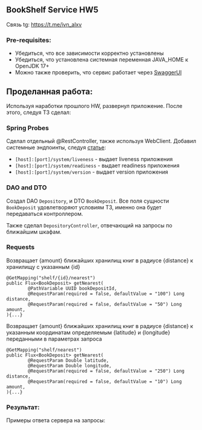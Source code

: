 ## BookShelf Service HW5
Связь tg: https://t.me/ivn_alxv

### Pre-requisites:
- Убедиться, что все зависимости корректно установлены
- Убедиться, что установлена системная переменная JAVA_HOME к OpenJDK 17+
- Можно также проверить, что сервис работает через [SwaggerUI](http://localhost:8080/swagger-ui/index.html#/)

## Проделанная работа:

Используя наработки прошлого HW, развернул приложение. После этого, следуя ТЗ сделал:

### Spring Probes

Сделал отдельный @RestController, также используя WebClient. Добавил системные эндпоинты, следуя [статье](https://spring.io/blog/2020/03/25/liveness-and-readiness-probes-with-spring-boot): 
- ``[host]:[port]/system/liveness`` - выдает liveness приложения
- ``[host]:[port]/system/readiness`` - выдает readiness приложения
- ``[host]:[port]/system/version`` - выдает version приложения


### DAO and DTO

Создал DAO ``Depository``, и DTO ``BookDeposit``. Все поля сущности ``BookDeposit`` удовлетворяют условиям ТЗ, именно она будет передаваться контроллером.

Также сделал ``DepositoryController``, отвечающий на запросы по ближайшим шкафам. 


### Requests

Возвращает {amount} ближайших хранилищ книг в радиусе {distance} к хранилищу с указанным {id}

```
@GetMapping("shelf/{id}/nearest")
public Flux<BookDeposit> getNearest(
        @PathVariable UUID bookDepositId, 
        @RequestParam(required = false, defaultValue = "100") Long distance,
        @RequestParam(required = false, defaultValue = "50") Long amount,
){...}
```


Возвращает {amount} ближайших хранилищ книг в радиусе {distance} к указанным координатам определяемым {latitude} и {longitude}
переданными в параметрах запроса
```
@GetMapping("shelf/nearest")
public Flux<BookDeposit> getNearest(
        @RequestParam Double latitude,
        @RequestParam Double longitude,
        @RequestParam(required = false, defaultValue = "250") Long distance,
        @RequestParam(required = false, defaultValue = "10") Long amount,
){...}
```

### Результат:

Примеры ответа сервера на запросы:
